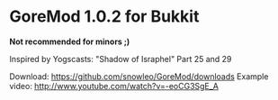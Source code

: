 GoreMod 1.0.2 for Bukkit
========================

**Not recommended for minors ;)**

Inspired by Yogscasts: "Shadow of Israphel" Part 25 and 29

Download: https://github.com/snowleo/GoreMod/downloads
Example video: http://www.youtube.com/watch?v=-eoCG3SgE_A